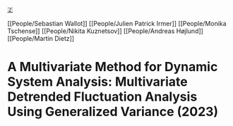 [🇿](zotero://select/library/items/IJ4NY2LK)

[[People/Sebastian Wallot]] [[People/Julien Patrick Irmer]] [[People/Monika Tschense]] [[People/Nikita Kuznetsov]] [[People/Andreas Højlund]] [[People/Martin Dietz]] 
# A Multivariate Method for Dynamic System Analysis: Multivariate Detrended Fluctuation Analysis Using Generalized Variance (2023)

